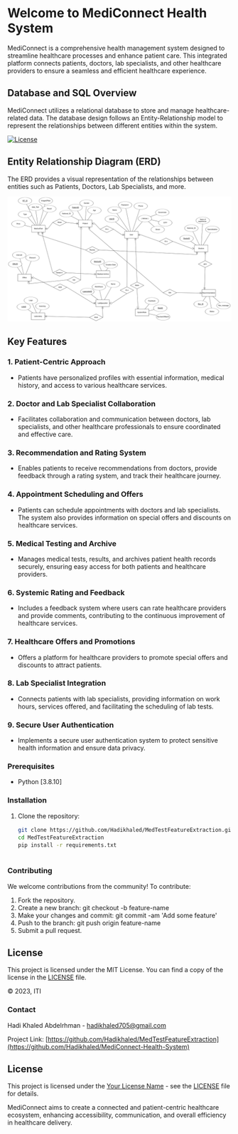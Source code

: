 # Welcome to MediConnect Health System

MediConnect is a comprehensive health management system designed to streamline healthcare processes and enhance patient care. This integrated platform connects patients, doctors, lab specialists, and other healthcare providers to ensure a seamless and efficient healthcare experience.

## Database and SQL Overview

MediConnect utilizes a relational database to store and manage healthcare-related data. The database design follows an Entity-Relationship model to represent the relationships between different entities within the system.

[![License](https://img.shields.io/badge/license-MIT-blue.svg)](https://opensource.org/licenses/MIT)
## Entity Relationship Diagram (ERD)
The ERD provides a visual representation of the relationships between entities such as Patients, Doctors, Lab Specialists, and more.

![ERD](erd.png)




## Key Features

### 1. Patient-Centric Approach

- Patients have personalized profiles with essential information, medical history, and access to various healthcare services.

### 2. Doctor and Lab Specialist Collaboration

- Facilitates collaboration and communication between doctors, lab specialists, and other healthcare professionals to ensure coordinated and effective care.

### 3. Recommendation and Rating System

- Enables patients to receive recommendations from doctors, provide feedback through a rating system, and track their healthcare journey.

### 4. Appointment Scheduling and Offers

- Patients can schedule appointments with doctors and lab specialists. The system also provides information on special offers and discounts on healthcare services.

### 5. Medical Testing and Archive

- Manages medical tests, results, and archives patient health records securely, ensuring easy access for both patients and healthcare providers.

### 6. Systemic Rating and Feedback

- Includes a feedback system where users can rate healthcare providers and provide comments, contributing to the continuous improvement of healthcare services.

### 7. Healthcare Offers and Promotions

- Offers a platform for healthcare providers to promote special offers and discounts to attract patients.

### 8. Lab Specialist Integration

- Connects patients with lab specialists, providing information on work hours, services offered, and facilitating the scheduling of lab tests.

### 9. Secure User Authentication

- Implements a secure user authentication system to protect sensitive health information and ensure data privacy.


### Prerequisites

- Python [3.8.10]


### Installation

1. Clone the repository:

   ```bash
   git clone https://github.com/Hadikhaled/MedTestFeatureExtraction.git
   cd MedTestFeatureExtraction
   pip install -r requirements.txt



 ### Contributing
We welcome contributions from the community! To contribute:

1. Fork the repository.
2. Create a new branch: git checkout -b feature-name
3. Make your changes and commit: git commit -am 'Add some feature'
4. Push to the branch: git push origin feature-name
5. Submit a pull request.

## License

This project is licensed under the MIT License. You can find a copy of the license in the [LICENSE](LICENSE) file.

© 2023, ITI 

### Contact
Hadi Khaled Abdelrhman - hadikhaled705@gmail.com

Project Link: [https://github.com/Hadikhaled/MedTestFeatureExtraction](https://github.com/Hadikhaled/MediConnect-Health-System)

## License

This project is licensed under the [Your License Name](LICENSE) - see the [LICENSE](LICENSE) file for details.

MediConnect aims to create a connected and patient-centric healthcare ecosystem, enhancing accessibility, communication, and overall efficiency in healthcare delivery.
